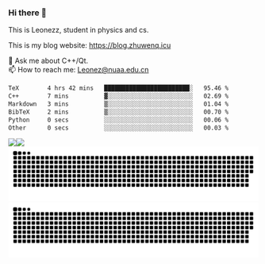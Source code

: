 ### Hi there 👋

<!--
**Leonezz/Leonezz** is a ✨ _special_ ✨ repository because its `README.md` (this file) appears on your GitHub profile.

Here are some ideas to get you started:

-->

This is Leonezz, student in physics and cs.

This is my blog website: https://blog.zhuwenq.icu

💬 Ask me about C++/Qt. \
📫 How to reach me: Leonez@nuaa.edu.cn

<!--START_SECTION:waka-->

```text
TeX        4 hrs 42 mins   ████████████████████████░   95.46 %
C++        7 mins          ▓░░░░░░░░░░░░░░░░░░░░░░░░   02.69 %
Markdown   3 mins          ▒░░░░░░░░░░░░░░░░░░░░░░░░   01.04 %
BibTeX     2 mins          ▒░░░░░░░░░░░░░░░░░░░░░░░░   00.70 %
Python     0 secs          ░░░░░░░░░░░░░░░░░░░░░░░░░   00.06 %
Other      0 secs          ░░░░░░░░░░░░░░░░░░░░░░░░░   00.03 %
```

<!--END_SECTION:waka-->

<img align="left" src="https://github-readme-stats.vercel.app/api?username=Leonezz&count_private=true&show_icons=true&include_all_commits=true&theme=vue"/>
<img align="left" src="https://github-readme-stats.vercel.app/api/top-langs/?username=Leonezz&hide=TeX&layout=compact&theme=vue"/>

![GitHub Snake Light](https://raw.githubusercontent.com/Leonezz/Leonezz/output/github-contribution-grid-snake-light.svg#gh-light-mode-only)![GitHub Snake dark](https://raw.githubusercontent.com/Leonezz/Leonezz/output/github-contribution-grid-snake-dark.svg#gh-dark-mode-only)
